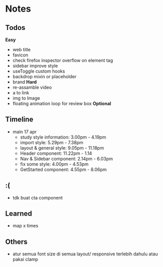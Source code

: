 # Notes

## Todos
**Easy**
- web title
- favicon
- check firefox inspector overflow on element tag
- sidebar improve style
- useToggle custom hooks
- backdrop mixin or placeholder
- brand
**Hard**
- re-assamble video
- a to link
- img to Image
- floating animation loop for review box
**Optional**

## Timeline
- main 17 apr 
  - study style information: 3.00pm - 4.19pm
  - import style: 5.29pm - 7.38pm
  - layout & general style: 9.05pm - 11.18pm
  - Header component: 11.22pm - 1.14
  - Nav & Sidebar component: 2.14pm - 6.03pm
  - fix some style: 4.00pm - 4.53pm 
  - GetStarted component: 4.55pm - 8.06pm

## :\(
- tdk buat cta component

## Learned
- map x times

## Others
- atur semua font size di semua layout/ responsive terlebih dahulu atau pakai clamp



